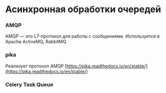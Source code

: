 # Асинхронная обработки очередей

### AMQP

AMQP — это L7-протокол для работы с сообщениями. Используется в Apache ActiveMQ, RabbitMQ

### pika

Реализует протокол AMQP [https://pika.readthedocs.io/en/stable/](https://pika.readthedocs.io/en/stable/)

### Celery Task Queue
